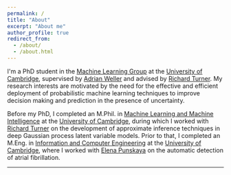```yaml
---
permalink: /
title: "About"
excerpt: "About me"
author_profile: true
redirect_from: 
  - /about/
  - /about.html
---
```


I'm a PhD student in the [Machine Learning Group](http://mlg.eng.cam.ac.uk) at the [University of Cambridge](https://www.cam.ac.uk), supervised by [Adrian Weller](http://mlg.eng.cam.ac.uk/adrian/) and advised by [Richard Turner](http://www.eng.cam.ac.uk/profiles/ret26). My research interests are motivated by the need for the effective and efficient deployment of probabilistic machine learning techniques to improve decision making and prediction in the presence of uncertainty.

Before my PhD, I completed an M.Phil. in [Machine Learning and Machine Intelligence](https://www.mlmi.eng.cam.ac.uk) at the [University of Cambridge](https://www.cam.ac.uk), during which I worked with [Richard Turner](http://www.eng.cam.ac.uk/profiles/ret26) on the development of approximate inference techniques in deep Gaussian process latent variable models. Prior to that, I completed an M.Eng. in [Information and Computer Engineering](http://www.eng.cam.ac.uk/research/academic-divisions/information-engineering) at the [University of Cambridge](https://www.cam.ac.uk), where I worked with [Elena Punskaya](https://www.christs.cam.ac.uk/person/dr-elena-punskaya) on the automatic detection of atrial fibrillation.

----


